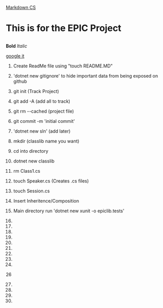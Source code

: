  [Markdown CS](https://www.markdownguide.org/cheat-sheet/)
 
 # This is for the EPIC Project
 ##
 ###
 ###

 **Bold**
 *Italic*

 [google it](http://google.com)

1. Create ReadMe file using "touch README.MD"

2. 'dotnet new gitignore' to hide important data from being exposed on github

4. git init (Track Project)

5. git add -A (add all to track)

6. git rm --cached (project file)

7. git commit -m 'initial commit'

8. 'dotnet new sln' (add later)

9. mkdir (classlib name you want)

10. cd into directory

11. dotnet new classlib

12. rm Class1.cs

13. touch Speaker.cs (Creates .cs files)

14. touch Session.cs

15. Insert Inheritence/Composition

16. Main directory run 'dotnet new xunit -o epiclib.tests'

17. 

18.

19.

20.

21.

22.

23.

24.

25.

26

27.

28.

29.

30.


